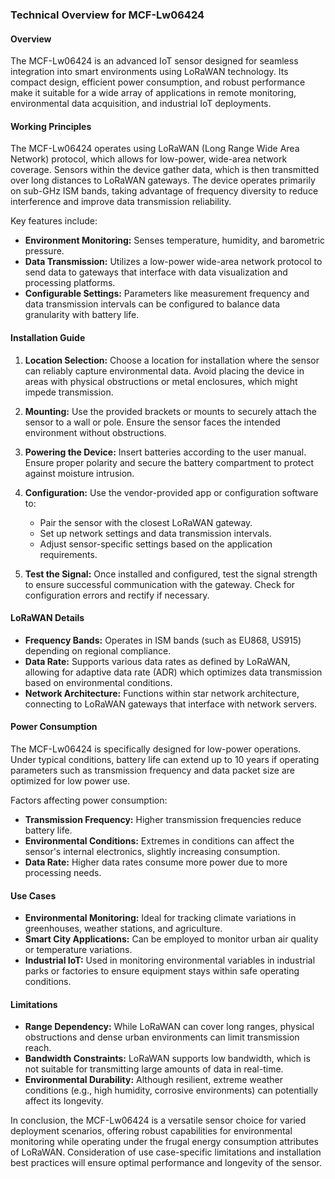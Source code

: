 ### Technical Overview for MCF-Lw06424

#### Overview
The MCF-Lw06424 is an advanced IoT sensor designed for seamless integration into smart environments using LoRaWAN technology. Its compact design, efficient power consumption, and robust performance make it suitable for a wide array of applications in remote monitoring, environmental data acquisition, and industrial IoT deployments.

#### Working Principles
The MCF-Lw06424 operates using LoRaWAN (Long Range Wide Area Network) protocol, which allows for low-power, wide-area network coverage. Sensors within the device gather data, which is then transmitted over long distances to LoRaWAN gateways. The device operates primarily on sub-GHz ISM bands, taking advantage of frequency diversity to reduce interference and improve data transmission reliability.

Key features include:
- **Environment Monitoring:** Senses temperature, humidity, and barometric pressure.
- **Data Transmission:** Utilizes a low-power wide-area network protocol to send data to gateways that interface with data visualization and processing platforms.
- **Configurable Settings:** Parameters like measurement frequency and data transmission intervals can be configured to balance data granularity with battery life.

#### Installation Guide
1. **Location Selection:** Choose a location for installation where the sensor can reliably capture environmental data. Avoid placing the device in areas with physical obstructions or metal enclosures, which might impede transmission.

2. **Mounting:** Use the provided brackets or mounts to securely attach the sensor to a wall or pole. Ensure the sensor faces the intended environment without obstructions.

3. **Powering the Device:** Insert batteries according to the user manual. Ensure proper polarity and secure the battery compartment to protect against moisture intrusion.

4. **Configuration:** Use the vendor-provided app or configuration software to:
   - Pair the sensor with the closest LoRaWAN gateway.
   - Set up network settings and data transmission intervals.
   - Adjust sensor-specific settings based on the application requirements.
  
5. **Test the Signal:** Once installed and configured, test the signal strength to ensure successful communication with the gateway. Check for configuration errors and rectify if necessary.

#### LoRaWAN Details
- **Frequency Bands:** Operates in ISM bands (such as EU868, US915) depending on regional compliance.
- **Data Rate:** Supports various data rates as defined by LoRaWAN, allowing for adaptive data rate (ADR) which optimizes data transmission based on environmental conditions.
- **Network Architecture:** Functions within star network architecture, connecting to LoRaWAN gateways that interface with network servers.
  
#### Power Consumption
The MCF-Lw06424 is specifically designed for low-power operations. Under typical conditions, battery life can extend up to 10 years if operating parameters such as transmission frequency and data packet size are optimized for low power use.

Factors affecting power consumption:
- **Transmission Frequency:** Higher transmission frequencies reduce battery life.
- **Environmental Conditions:** Extremes in conditions can affect the sensor's internal electronics, slightly increasing consumption.
- **Data Rate:** Higher data rates consume more power due to more processing needs.

#### Use Cases
- **Environmental Monitoring:** Ideal for tracking climate variations in greenhouses, weather stations, and agriculture.
- **Smart City Applications:** Can be employed to monitor urban air quality or temperature variations.
- **Industrial IoT:** Used in monitoring environmental variables in industrial parks or factories to ensure equipment stays within safe operating conditions.
  
#### Limitations
- **Range Dependency:** While LoRaWAN can cover long ranges, physical obstructions and dense urban environments can limit transmission reach.
- **Bandwidth Constraints:** LoRaWAN supports low bandwidth, which is not suitable for transmitting large amounts of data in real-time.
- **Environmental Durability:** Although resilient, extreme weather conditions (e.g., high humidity, corrosive environments) can potentially affect its longevity.

In conclusion, the MCF-Lw06424 is a versatile sensor choice for varied deployment scenarios, offering robust capabilities for environmental monitoring while operating under the frugal energy consumption attributes of LoRaWAN. Consideration of use case-specific limitations and installation best practices will ensure optimal performance and longevity of the sensor.